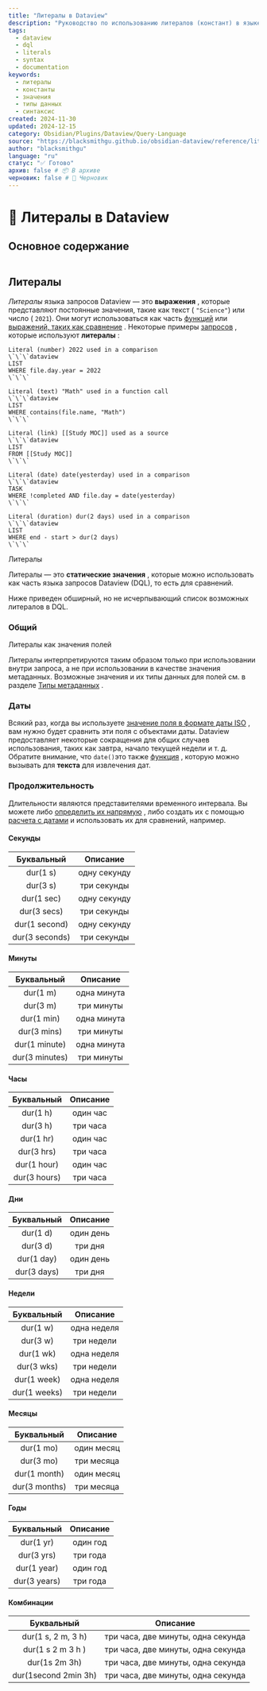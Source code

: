 ```yaml
---
title: "Литералы в Dataview"
description: "Руководство по использованию литералов (констант) в языке запросов Dataview"
tags:
  - dataview
  - dql
  - literals
  - syntax
  - documentation
keywords:
  - литералы
  - константы
  - значения
  - типы данных
  - синтаксис
created: 2024-11-30
updated: 2024-12-15
category: Obsidian/Plugins/Dataview/Query-Language
source: "https://blacksmithgu.github.io/obsidian-dataview/reference/literals/"
author: "blacksmithgu"
language: "ru"
статус: "✅ Готово"
архив: false # 📦 В архиве
черновик: false # 📝 Черновик
---
```


# 📝 Литералы в Dataview

## Основное содержание

```table-of-contents
```

## Литералы

*Литералы* языка запросов Dataview — это **выражения** , которые представляют постоянные значения, такие как текст ( `"Science"`) или число ( `2021`). Они могут использоваться как часть [функций](https://blacksmithgu.github.io/obsidian-dataview/reference/functions/) или [выражений, таких как сравнение](https://blacksmithgu.github.io/obsidian-dataview/reference/expressions/) . Некоторые примеры [запросов](https://blacksmithgu.github.io/obsidian-dataview/queries/structure/) , которые используют **литералы** :

```
Literal (number) 2022 used in a comparison
\`\`\`dataview
LIST
WHERE file.day.year = 2022
\`\`\`

Literal (text) "Math" used in a function call
\`\`\`dataview
LIST
WHERE contains(file.name, "Math")
\`\`\`

Literal (link) [[Study MOC]] used as a source
\`\`\`dataview
LIST
FROM [[Study MOC]]
\`\`\`

Literal (date) date(yesterday) used in a comparison
\`\`\`dataview
TASK
WHERE !completed AND file.day = date(yesterday)
\`\`\`

Literal (duration) dur(2 days) used in a comparison
\`\`\`dataview
LIST
WHERE end - start > dur(2 days)
\`\`\`
```

Литералы

Литералы — это **статические значения** , которые можно использовать как часть языка запросов Dataview (DQL), то есть для сравнений.

Ниже приведен обширный, но не исчерпывающий список возможных литералов в DQL.

### Общий

Литералы как значения полей

Литералы интерпретируются таким образом только при использовании внутри запроса, а не при использовании в качестве значения метаданных. Возможные значения и их типы данных для полей см. в разделе [Типы метаданных](https://blacksmithgu.github.io/obsidian-dataview/annotation/types-of-metadata/) .

### Даты

Всякий раз, когда вы используете [значение поля в формате даты ISO](https://blacksmithgu.github.io/obsidian-dataview/annotation/types-of-metadata/#date) , вам нужно будет сравнить эти поля с объектами даты. Dataview предоставляет некоторые сокращения для общих случаев использования, таких как завтра, начало текущей недели и т. д. Обратите внимание, что `date()`это также [функция](https://blacksmithgu.github.io/obsidian-dataview/reference/functions/#dateany) , которую можно вызывать для **текста** для извлечения дат.

### Продолжительность

Длительности являются представителями временного интервала. Вы можете либо [определить их напрямую](https://blacksmithgu.github.io/obsidian-dataview/annotation/types-of-metadata/#duration) , либо создать их с помощью [расчета с датами](https://blacksmithgu.github.io/obsidian-dataview/annotation/types-of-metadata/#duration) и использовать их для сравнений, например.

#### Секунды
|   Буквальный   |   Описание   |
|:--------------:|:------------:|
|    dur(1 s)    | одну секунду |
|    dur(3 s)    | три секунды  |
|   dur(1 sec)   | одну секунду |
|  dur(3 secs)   | три секунды  |
| dur(1 second)  | одну секунду |
| dur(3 seconds) | три секунды  |

#### Минуты
|   Буквальный   |  Описание   |
|:--------------:|:-----------:|
|    dur(1 m)    | одна минута |
|    dur(3 m)    | три минуты  |
|   dur(1 min)   | одна минута |
|  dur(3 mins)   | три минуты  |
| dur(1 minute)  | одна минута |
| dur(3 minutes) | три минуты  | 

#### Часы
|  Буквальный  | Описание |
|:------------:|:--------:|
|   dur(1 h)   | один час |
|   dur(3 h)   | три часа |
|  dur(1 hr)   | один час |
|  dur(3 hrs)  | три часа |
| dur(1 hour)  | один час |
| dur(3 hours) | три часа | 

#### Дни
| Буквальный  | Описание  |
|:-----------:|:---------:|
|  dur(1 d)   | один день |
|  dur(3 d)   |  три дня  |
| dur(1 day)  | один день |
| dur(3 days) |  три дня  | 

#### Недели
|  Буквальный  |  Описание   |
|:------------:|:-----------:|
|   dur(1 w)   | одна неделя |
|   dur(3 w)   | три недели  |
|  dur(1 wk)   | одна неделя |
|  dur(3 wks)  | три недели  |
| dur(1 week)  | одна неделя |
| dur(1 weeks) | три недели  | 

#### Месяцы
|  Буквальный   |  Описание  |
|:-------------:|:----------:|
|   dur(1 mo)   | один месяц |
|   dur(3 mo)   | три месяца |
| dur(1 month)  | один месяц |
| dur(3 months) | три месяца | 

#### Годы
|  Буквальный  | Описание |
|:------------:|:--------:|
|  dur(1 yr)   | один год |
|  dur(3 yrs)  | три года |
| dur(1 year)  | один год |
| dur(3 years) | три года | 

#### Комбинации
|      Буквальный      |              Описание              |
|:--------------------:|:----------------------------------:|
|  dur(1 s, 2 m, 3 h)  | три часа, две минуты, одна секунда |
|  dur(1 s 2 m 3 h )   | три часа, две минуты, одна секунда |
|    dur(1s 2m 3h)     | три часа, две минуты, одна секунда |
| dur(1second 2min 3h) | три часа, две минуты, одна секунда |
